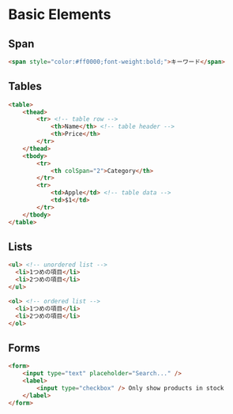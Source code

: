 # Basic Elements

## Span

```html
<span style="color:#ff0000;font-weight:bold;">キーワード</span>
```

## Tables

```html
<table>
	<thead>
		<tr> <!-- table row -->
			<th>Name</th> <!-- table header -->
			<th>Price</th>
		</tr>
	</thead>
	<tbody>
		<tr>
			<th colSpan="2">Category</th>
		</tr>
		<tr>
			<td>Apple</td> <!-- table data -->
			<td>$1</td>
		</tr>
	</tbody>
</table>
```

## Lists

```html
<ul> <!-- unordered list -->
  <li>1つめの項目</li>
  <li>2つめの項目</li>
</ul>

<ol> <!-- ordered list -->
  <li>1つめの項目</li>
  <li>2つめの項目</li>
</ol>
```

## Forms

```html
<form>
	<input type="text" placeholder="Search..." />
	<label>
		<input type="checkbox" /> Only show products in stock
	</label>
</form>
```